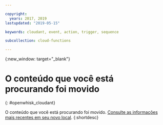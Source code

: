 ```yaml
---

copyright:
  years: 2017, 2019
lastupdated: "2019-05-15"

keywords: cloudant, event, action, trigger, sequence

subcollection: cloud-functions

---
```


{:new_window: target="_blank"}
# O conteúdo que você está procurando foi movido
{: #openwhisk_cloudant}

O conteúdo que você está procurando foi movido. [Consulte as informações mais recentes em seu novo local](/docs/openwhisk?topic=cloud-functions-pkg_cloudant).
{:shortdesc}
